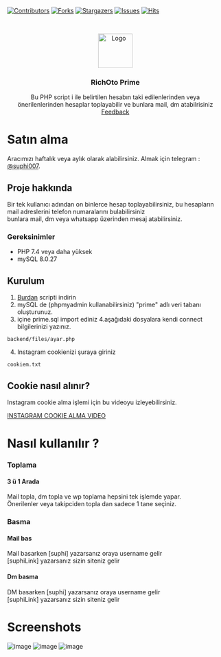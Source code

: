 [![Contributors][contributors-shield]][contributors-url]
[![Forks][forks-shield]][forks-url]
[![Stargazers][stars-shield]][stars-url]
[![Issues][issues-shield]][issues-url]
[![Hits](https://hits.seeyoufarm.com/api/count/incr/badge.svg?url=https://github.com/suphiyasin/Richoto-Prime&count_bg=%23C83D3D&title_bg=%23057386&icon=&icon_color=%23BA0808&title=View&edge_flat=false)](https://github.com/suphiyasin/instagram-advanced-user-finder)


<br />
<p align="center">
<a href="https://github.com/suphiyasin/Richoto-Prime/">
<img src="https://cdn.cdnlogo.com/logos/i/4/instagram.svg" alt="Logo" width="80" height="80" />
</a>

<h3 align="center">RichOto Prime</h3>

<p align="center">
    Bu PHP script i ile belirtilen hesabın taki edilenlerinden veya önerilenlerinden hesaplar toplayabilir ve bunlara mail, dm atabilrisiniz
    <br>
    <a href="https://github.com/suphiyasin/Richoto-Prime/issues">Feedback</a>
    <br>
   </p>



# Satın alma
Aracımızı haftalık veya aylık olarak alabilirsiniz. Almak için telegram :  <a href="https://t.me/suphi007">@suphi007</a>.
<br>



## Proje hakkında

Bir tek kullanıcı adından on binlerce hesap toplayabilirsiniz, bu hesapların mail adreslerini telefon numaralarını bulabilirsiniz <br/>
bunlara mail, dm veya whatsapp üzerinden mesaj atabilirsiniz.

### Gereksinimler

- PHP 7.4 veya daha yüksek
- mySQL 8.0.27 

## Kurulum

1. <a href="https://github.com/suphiyasin/Richoto-Prime/archive/refs/heads/main.zip">Burdan</a> scripti indirin
2. mySQL de (phpmyadmin kullanabilirsiniz) "prime" adlı veri tabanı oluşturunuz.
3. içine prime.sql import ediniz
4.aşağıdaki dosyalara kendi connect bilgilerinizi yazınız.
```phpt
backend/files/ayar.php
```
4. Instagram cookienizi şuraya giriniz
```phpt
cookiem.txt
```

## Cookie nasıl alınır?

Instagram cookie alma işlemi için bu videoyu izleyebilirsiniz.

<a href="https://t.me/otoaraclar/78">INSTAGRAM COOKIE ALMA VIDEO</a>

# Nasıl kullanılır ? 

### Toplama

#### 3 ü 1 Arada 

Mail topla, dm topla ve wp toplama hepsini tek işlemde yapar.<br/>
Önerilenler veya takipciden topla dan sadece 1 tane seçiniz.

### Basma

#### Mail bas

Mail basarken [suphi] yazarsanız oraya username gelir<br/>
[suphiLink] yazarsanız sizin  siteniz gelir<br/>

#### Dm basma

DM  basarken [suphi] yazarsanız oraya username gelir<br/>
[suphiLink] yazarsanız sizin  siteniz gelir<br/>


# Screenshots
![image](https://user-images.githubusercontent.com/65618247/188274912-149cfc05-b137-4462-be78-46afbaa32171.png)
![image](https://user-images.githubusercontent.com/65618247/188274919-e280e401-de5a-431b-bc13-d5c16694c886.png)
![image](https://user-images.githubusercontent.com/65618247/188274924-a91821fc-3b7c-44aa-9311-759151bf8736.png)



[contributors-shield]: https://img.shields.io/github/contributors/suphiyasin/Richoto-Prime.svg?style=for-the-badge
[contributors-url]: https://github.com/suphiyasin/Richoto-Prime/graphs/contributors
[forks-shield]: https://img.shields.io/github/forks/suphiyasin/Richoto-Prime.svg?style=for-the-badge
[forks-url]: https://github.com/suphiyasin/Richoto-Prime/network/members
[stars-shield]: https://img.shields.io/github/stars/suphiyasin/Richoto-Prime.svg?style=for-the-badge
[stars-url]: https://github.com/suphiyasin/Richoto-Prime/stargazers
[issues-shield]: https://img.shields.io/github/issues/suphiyasin/Richoto-Prime.svg?style=for-the-badge
[issues-url]: https://github.com/suphiyasin/Richoto-Prime/issues
